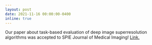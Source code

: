 ```yaml
---
layout: post
date: 2021-11-16 00:00:00-0400
inline: true
---
```


Our paper about task-based evaluation of deep image superresolution algorithms was accepted to SPIE Journal of Medical Imaging! [Link.](https://arxiv.org/abs/2107.02338)
